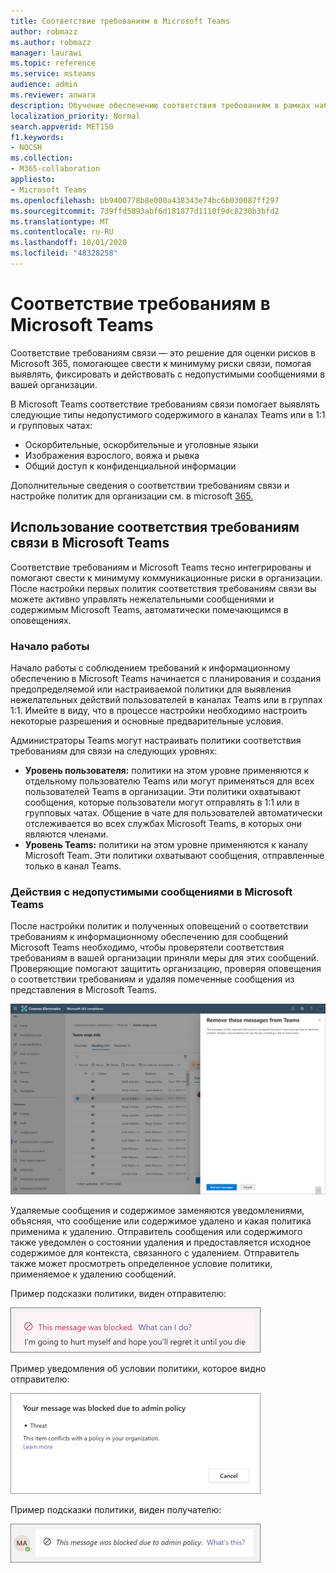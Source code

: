 ```yaml
---
title: Соответствие требованиям в Microsoft Teams
author: robmazz
ms.author: robmazz
manager: laurawi
ms.topic: reference
ms.service: msteams
audience: admin
ms.reviewer: anwara
description: Обучение обеспечению соответствия требованиям в рамках набора решений для оценки рисков для insider с точки зрения Microsoft Teams (это часть функции соответствия требованиям в связи с M365).
localization_priority: Normal
search.appverid: MET150
f1.keywords:
- NOCSH
ms.collection:
- M365-collaboration
appliesto:
- Microsoft Teams
ms.openlocfilehash: bb9400778b8e000a438343e74bc6b030087ff297
ms.sourcegitcommit: 739ffd5893abf6d181877d1110f9dc8230b3bfd2
ms.translationtype: MT
ms.contentlocale: ru-RU
ms.lasthandoff: 10/01/2020
ms.locfileid: "48328258"
---
```

# <a name="communication-compliance-with-microsoft-teams"></a>Соответствие требованиям в Microsoft Teams

Соответствие требованиям связи — это решение для оценки рисков в Microsoft 365, помогающее свести к минимуму риски связи, помогая выявлять, фиксировать и действовать с недопустимыми сообщениями в вашей организации.

В Microsoft Teams соответствие требованиям [](https://docs.microsoft.com/microsoft-365/compliance/communication-compliance-feature-reference) связи помогает выявлять следующие типы недопустимого содержимого в каналах Teams или в 1:1 и групповых чатах:

- Оскорбительные, оскорбительные и уголовные языки
- Изображения взрослого, вояжа и рывка
- Общий доступ к конфиденциальной информации

Дополнительные сведения о соответствии требованиям связи и настройке политик для организации см. в microsoft [365.](https://docs.microsoft.com/microsoft-365/compliance/communication-compliance)

## <a name="how-to-use-communication-compliance-in-microsoft-teams"></a>Использование соответствия требованиям связи в Microsoft Teams

Соответствие требованиям и Microsoft Teams тесно интегрированы и помогают свести к минимуму коммуникационные риски в организации. После настройки первых политик соответствия требованиям связи вы можете активно управлять нежелательными сообщениями и содержимым Microsoft Teams, автоматически помечающимся в оповещениях.

### <a name="getting-started"></a>Начало работы

Начало работы с соблюдением требований [](https://docs.microsoft.com/microsoft-365/compliance/communication-compliance-plan) к информационному обеспечению в Microsoft Teams начинается с планирования и создания предопределяемой или настраиваемой политики для выявления нежелательных действий пользователей в каналах Teams или в группах 1:1. Имейте в виду, что [](https://docs.microsoft.com/microsoft-365/compliance/communication-compliance-configure) в процессе настройки необходимо настроить некоторые разрешения и основные предварительные условия.

Администраторы Teams могут настраивать политики соответствия требованиям для связи на следующих уровнях:

- **Уровень пользователя:** политики на этом уровне применяются к отдельному пользователю Teams или могут применяться для всех пользователей Teams в организации. Эти политики охватывают сообщения, которые пользователи могут отправлять в 1:1 или в групповых чатах. Общение в чате для пользователей автоматически отслеживается во всех службах Microsoft Teams, в которых они являются членами.
- **Уровень Teams:** политики на этом уровне применяются к каналу Microsoft Team. Эти политики охватывают сообщения, отправленные только в канал Teams.

### <a name="act-on-inappropriate-messages-in-microsoft-teams"></a>Действия с недопустимыми сообщениями в Microsoft Teams

После настройки политик и полученных оповещений о соответствии требованиям к информационному обеспечению для сообщений Microsoft Teams необходимо, чтобы проверятели соответствия требованиям в вашей организации приняли меры для этих сообщений. Проверяющие помогают защитить организацию, проверяя оповещения о соответствии требованиям и удаляя помеченные сообщения из представления в Microsoft Teams.

![Удаление сообщения в Teams](./media/communication-compliance-remove-teams-message.png)

Удаляемые сообщения и содержимое заменяются уведомлениями, объясняя, что сообщение или содержимое удалено и какая политика применима к удалению. Отправитель сообщения или содержимого также уведомлен о состоянии удаления и предоставляется исходное содержимое для контекста, связанного с удалением. Отправитель также может просмотреть определенное условие политики, применяемое к удалению сообщений.

Пример подсказки политики, виден отправителю:

![Подсказка политики для отправщика](./media/communication-compliance-warning-1.png)

Пример уведомления об условии политики, которое видно отправителю:

![Сведения об условиях политики для отправщика](./media/communication-compliance-warning-2.png)

Пример подсказки политики, виден получателю:

![Подсказка политики для получателя](./media/communication-compliance-warning-3.png)
